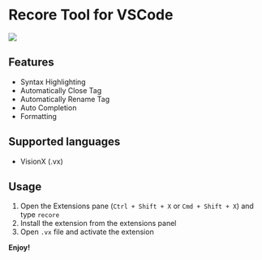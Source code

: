 # Recore Tool for VSCode

![](https://img.alicdn.com/tfs/TB1XKU_EVOWBuNjy0FiXXXFxVXa-1396-746.png)

## Features

* Syntax Highlighting
* Automatically Close Tag
* Automatically Rename Tag
* Auto Completion
* Formatting

## Supported languages

* VisionX (.vx)

## Usage

1. Open the Extensions pane (`Ctrl + Shift + X` or `Cmd + Shift + X`) and type `recore`
2. Install the extension from the extensions panel
3. Open `.vx` file and activate the extension

**Enjoy!**